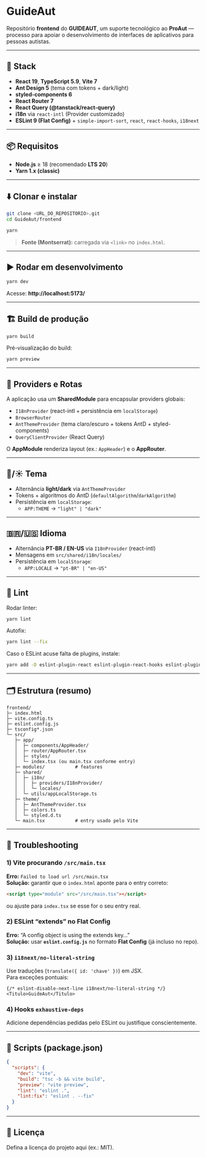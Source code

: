 # GuideAut

Repositório **frontend** do **GUIDEAUT**, um suporte tecnológico ao **ProAut** — processo para apoiar o desenvolvimento de interfaces de aplicativos para pessoas autistas.

---

## 🚀 Stack

- **React 19**, **TypeScript 5.9**, **Vite 7**
- **Ant Design 5** (tema com tokens + dark/light)
- **styled-components 6**
- **React Router 7**
- **React Query (@tanstack/react-query)**
- **i18n** via `react-intl` (Provider customizado)
- **ESLint 9 (Flat Config)** + `simple-import-sort`, `react`, `react-hooks`, `i18next`

---

## 📦 Requisitos

- **Node.js** ≥ 18 (recomendado **LTS 20**)
- **Yarn 1.x (classic)**

---

## ⬇️ Clonar e instalar

```bash
git clone <URL_DO_REPOSITORIO>.git
cd GuideAut/frontend

yarn
```

> **Fonte (Montserrat):** carregada via `<link>` no `index.html`.

---

## ▶️ Rodar em desenvolvimento

```bash
yarn dev
```

Acesse: **http://localhost:5173/**

---

## 🏗️ Build de produção

```bash
yarn build
```

Pré-visualização do build:

```bash
yarn preview
```

---

## 🧭 Providers e Rotas

A aplicação usa um **SharedModule** para encapsular providers globais:

- `I18nProvider` (react-intl + persistência em `localStorage`)
- `BrowserRouter`
- `AntThemeProvider` (tema claro/escuro + tokens AntD + styled-components)
- `QueryClientProvider` (React Query)

O **AppModule** renderiza layout (ex.: `AppHeader`) e o **AppRouter**.

---

## 🌙/☀️ Tema

- Alternância **light/dark** via `AntThemeProvider`
- Tokens + algoritmos do AntD (`defaultAlgorithm`/`darkAlgorithm`)
- Persistência em `localStorage`:
  - `APP:THEME` → `"light" | "dark"`

---

## 🇧🇷/🇺🇸 Idioma

- Alternância **PT-BR / EN-US** via `I18nProvider` (react-intl)
- Mensagens em `src/shared/i18n/locales/`
- Persistência em `localStorage`:
  - `APP:LOCALE` → `"pt-BR" | "en-US"`

---

## 🧹 Lint

Rodar linter:

```bash
yarn lint
```

Autofix:

```bash
yarn lint --fix
```

Caso o ESLint acuse falta de plugins, instale:

```bash
yarn add -D eslint-plugin-react eslint-plugin-react-hooks eslint-plugin-react-refresh eslint-plugin-simple-import-sort eslint-plugin-i18next @typescript-eslint/parser
```

---

## 🗂️ Estrutura (resumo)

```
frontend/
├─ index.html
├─ vite.config.ts
├─ eslint.config.js
├─ tsconfig*.json
└─ src/
   ├─ app/
   │  ├─ components/AppHeader/
   │  ├─ router/AppRouter.tsx
   │  ├─ styles/
   │  └─ index.tsx (ou main.tsx conforme entry)
   ├─ modules/           # features
   ├─ shared/
   │  ├─ i18n/
   │  │  ├─ providers/I18nProvider/
   │  │  └─ locales/
   │  └─ utils/appLocalStorage.ts
   ├─ theme/
   │  ├─ AntThemeProvider.tsx
   │  ├─ colors.ts
   │  └─ styled.d.ts
   └─ main.tsx           # entry usado pelo Vite
```

---

## 🐞 Troubleshooting

### 1) Vite procurando `/src/main.tsx`
**Erro:** `Failed to load url /src/main.tsx`  
**Solução:** garantir que o `index.html` aponte para o entry correto:
```html
<script type="module" src="/src/main.tsx"></script>
```
ou ajuste para `index.tsx` se esse for o seu entry real.

### 2) ESLint “extends” no Flat Config
**Erro:** “A config object is using the extends key…”  
**Solução:** usar **`eslint.config.js`** no formato **Flat Config** (já incluso no repo).

### 3) `i18next/no-literal-string`
Use traduções (`translate({ id: 'chave' })`) em JSX.  
Para exceções pontuais:
```tsx
{/* eslint-disable-next-line i18next/no-literal-string */}
<Titulo>GuideAut</Titulo>
```

### 4) Hooks `exhaustive-deps`
Adicione dependências pedidas pelo ESLint ou justifique conscientemente.

---

## 🔧 Scripts (package.json)

```json
{
  "scripts": {
    "dev": "vite",
    "build": "tsc -b && vite build",
    "preview": "vite preview",
    "lint": "eslint .",
    "lint:fix": "eslint . --fix"
  }
}
```

---

## 📜 Licença

Defina a licença do projeto aqui (ex.: MIT).
